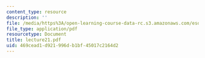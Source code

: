 ```yaml
---
content_type: resource
description: ''
file: /media/https%3A/open-learning-course-data-rc.s3.amazonaws.com/esd-342-advanced-system-architecture-spring-2006/469cead1d921996db1bf45017c2164d2_lecture21.pdf
file_type: application/pdf
resourcetype: Document
title: lecture21.pdf
uid: 469cead1-d921-996d-b1bf-45017c2164d2
---
```

